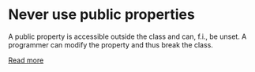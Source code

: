 # Never use public properties

A public property is accessible outside the class and can, f.i., be unset. A programmer can modify the property and thus break the class.

[Read more](http://bestpractices.thecodingmachine.com/php/design_beautiful_classes_and_methods.html#never-use-public-properties)
